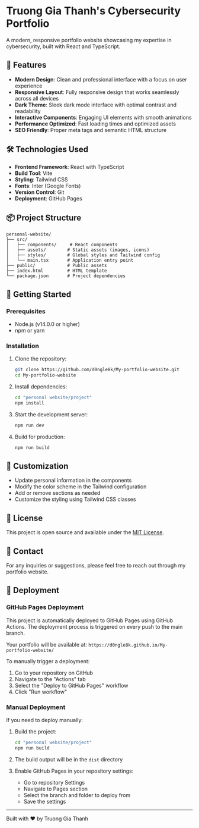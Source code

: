 # Truong Gia Thanh's Cybersecurity Portfolio

A modern, responsive portfolio website showcasing my expertise in cybersecurity, built with React and TypeScript.

## 🚀 Features

- **Modern Design**: Clean and professional interface with a focus on user experience
- **Responsive Layout**: Fully responsive design that works seamlessly across all devices
- **Dark Theme**: Sleek dark mode interface with optimal contrast and readability
- **Interactive Components**: Engaging UI elements with smooth animations
- **Performance Optimized**: Fast loading times and optimized assets
- **SEO Friendly**: Proper meta tags and semantic HTML structure

## 🛠️ Technologies Used

- **Frontend Framework**: React with TypeScript
- **Build Tool**: Vite
- **Styling**: Tailwind CSS
- **Fonts**: Inter (Google Fonts)
- **Version Control**: Git
- **Deployment**: GitHub Pages

## 📦 Project Structure

```
personal-website/
├── src/
│   ├── components/     # React components
│   ├── assets/        # Static assets (images, icons)
│   ├── styles/        # Global styles and Tailwind config
│   └── main.tsx       # Application entry point
├── public/            # Public assets
├── index.html         # HTML template
└── package.json       # Project dependencies
```

## 🚀 Getting Started

### Prerequisites

- Node.js (v14.0.0 or higher)
- npm or yarn

### Installation

1. Clone the repository:
   ```bash
   git clone https://github.com/d0ngle8k/My-portfolio-website.git
   cd My-portfolio-website
   ```

2. Install dependencies:
   ```bash
   cd "personal website/project"
   npm install
   ```

3. Start the development server:
   ```bash
   npm run dev
   ```

4. Build for production:
   ```bash
   npm run build
   ```

## 🎨 Customization

- Update personal information in the components
- Modify the color scheme in the Tailwind configuration
- Add or remove sections as needed
- Customize the styling using Tailwind CSS classes

## 📝 License

This project is open source and available under the [MIT License](LICENSE).

## 👤 Contact

For any inquiries or suggestions, please feel free to reach out through my portfolio website.

## 🚀 Deployment

### GitHub Pages Deployment

This project is automatically deployed to GitHub Pages using GitHub Actions. The deployment process is triggered on every push to the main branch.

Your portfolio will be available at: `https://d0ngle8k.github.io/My-portfolio-website/`

To manually trigger a deployment:
1. Go to your repository on GitHub
2. Navigate to the "Actions" tab
3. Select the "Deploy to GitHub Pages" workflow
4. Click "Run workflow"

### Manual Deployment

If you need to deploy manually:

1. Build the project:
   ```bash
   cd "personal website/project"
   npm run build
   ```

2. The build output will be in the `dist` directory

3. Enable GitHub Pages in your repository settings:
   - Go to repository Settings
   - Navigate to Pages section
   - Select the branch and folder to deploy from
   - Save the settings

---

Built with ❤️ by Truong Gia Thanh